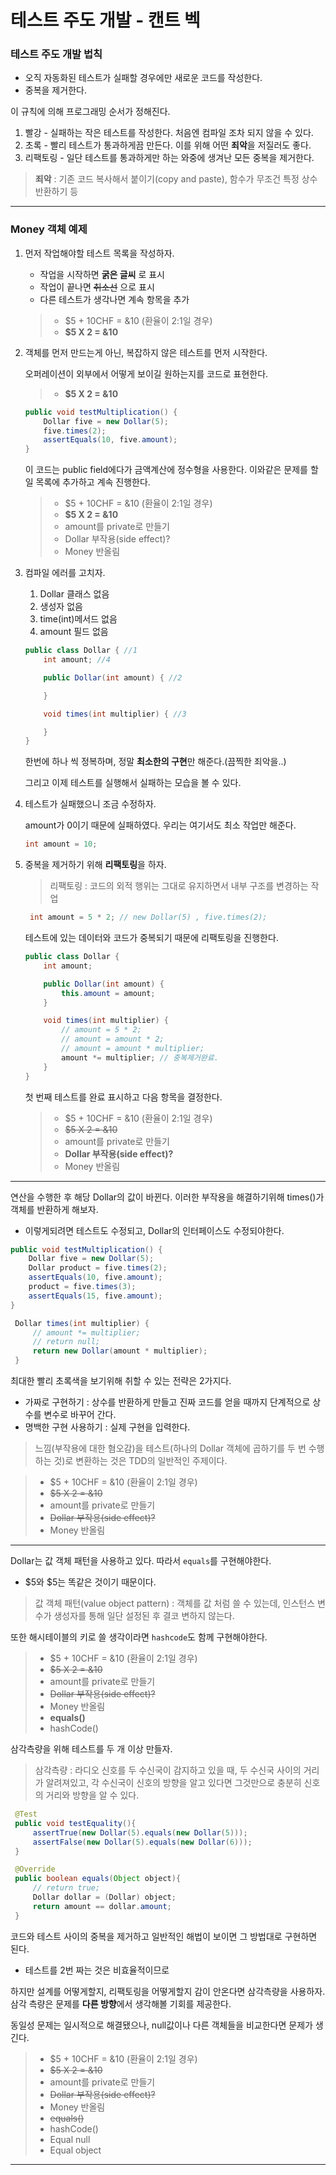 # 테스트 주도 개발 - 캔트 벡

### 테스트 주도 개발 법칙
- 오직 자동화된 테스트가 실패할 경우에만 새로운 코드를 작성한다.
- 중복을 제거한다.

이 규칙에 의해 프로그래밍 순서가 정해진다.
1. 빨강 - 실패하는 작은 테스트를 작성한다. 처음엔 컴파일 조차 되지 않을 수 있다.
2. 초록 - 빨리 테스트가 통과하게끔 만든다. 이를 위해 어떤 **죄악**을 저질러도 좋다.
3. 리팩토링 - 일단 테스트를 통과하게만 하는 와중에 생겨난 모든 중복을 제거한다.
> **죄악** : 기존 코드 복사해서 붙이기(copy and paste), 함수가 무조건 특정 상수 반환하기 등
<hr/>

### Money 객체 예제
1. 먼저 작업해야할 테스트 목록을 작성하자.
    - 작업을 시작하면 **굵은 글씨** 로 표시
    - 작업이 끝나면 ~~취소선~~ 으로 표시
    - 다른 테스트가 생각나면 계속 항목을 추가
    
    > * $5 + 10CHF = &10 (환율이 2:1일 경우)
    > * **$5 X 2 = &10**
    
2. 객체를 먼저 만드는게 아닌, 복잡하지 않은 테스트를 먼저 시작한다.
   
   오퍼레이션이 외부에서 어떻게 보이길 원하는지를 코드로 표현한다.
   > * **$5 X 2 = &10**
   ```java
   public void testMultiplication() {
       Dollar five = new Dollar(5);
       five.times(2);
       assertEquals(10, five.amount);
   }
   ```
   
   이 코드는 public field에다가 금액계산에 정수형을 사용한다. 이와같은 문제를 할일 목록에 추가하고 계속 진행한다.
   > * $5 + 10CHF = &10 (환율이 2:1일 경우)
   > * **$5 X 2 = &10**
   > * amount를 private로 만들기
   > * Dollar 부작용(side effect)?
   > * Money 반올림
   
3. 컴파일 에러를 고치자.
     1. Dollar 클래스 없음
     2. 생성자 없음
     3. time(int)메서드 없음
     4. amount 필드 없음
    ```java
    public class Dollar { //1
        int amount; //4

        public Dollar(int amount) { //2
    
        }

        void times(int multiplier) { //3
    
        }
    }
    ```
   한번에 하나 씩 정복하며, 정말 **최소한의 구현**만 해준다.(끔찍한 죄악을..)
   
   그리고 이제 테스트를 실행해서 실패하는 모습을 볼 수 있다.
   

4. 테스트가 실패했으니 조금 수정하자.
   
   amount가 0이기 때문에 실패하였다. 우리는 여기서도 최소 작업만 해준다.
    ```java
    int amount = 10;
    ```

5. 중복을 제거하기 위해 **리팩토링**을 하자.
    > 리팩토링 : 코드의 외적 행위는 그대로 유지하면서 내부 구조를 변경하는 작업
   ```java
    int amount = 5 * 2; // new Dollar(5) , five.times(2);
    ```
   테스트에 있는 데이터와 코드가 중복되기 때문에 리팩토링을 진행한다.
    ```java
    public class Dollar {
        int amount;

        public Dollar(int amount) {
            this.amount = amount;
        }

        void times(int multiplier) {
            // amount = 5 * 2;
            // amount = amount * 2;
            // amount = amount * multiplier;
            amount *= multiplier; // 중복제거완료.
        }
    }
    ```
   첫 번째 테스트를 완료 표시하고 다음 항목을 결정한다.
   > * $5 + 10CHF = &10 (환율이 2:1일 경우)
   > * ~~$5 X 2 = &10~~
   > * amount를 private로 만들기
   > * **Dollar 부작용(side effect)?**
   > * Money 반올림
<hr/>

연산을 수행한 후 해당 Dollar의 값이 바뀐다. 이러한 부작용을 해결하기위해 times()가 객체를 반환하게 해보자.
- 이렇게되려면 테스트도 수정되고, Dollar의 인터페이스도 수정되야한다.
```java
public void testMultiplication() {
    Dollar five = new Dollar(5);
    Dollar product = five.times(2);
    assertEquals(10, five.amount);
    product = five.times(3);
    assertEquals(15, five.amount);
}
```
```java
 Dollar times(int multiplier) {
     // amount *= multiplier;
     // return null;
     return new Dollar(amount * multiplier);
 }
```
최대한 빨리 초록색을 보기위해 취할 수 있는 전략은 2가지다.
- 가짜로 구현하기 : 상수를 반환하게 만들고 진짜 코드를 얻을 때까지 단계적으로 상수를 변수로 바꾸어 간다.
- 명백한 구현 사용하기 : 실제 구현을 입력한다.
> 느낌(부작용에 대한 혐오감)을 테스트(하나의 Dollar 객체에 곱하기를 두 번 수행하는 것)로 변환하는 것은 TDD의 일반적인 주제이다.

> * $5 + 10CHF = &10 (환율이 2:1일 경우)
> * ~~$5 X 2 = &10~~
> * amount를 private로 만들기
> * ~~Dollar 부작용(side effect)?~~
> * Money 반올림
<hr/>

Dollar는 값 객체 패턴을 사용하고 있다. 따라서 ```equals```를 구현해야한다.
- $5와 $5는 똑같은 것이기 때문이다.
> 값 객체 패턴(value object pattern) : 객체를 값 처럼 쓸 수 있는데, 인스턴스 변수가 생성자를 통해 일단 설정된 후 결코 변하지 않는다.

또한 해시테이블의 키로 쓸 생각이라면 ```hashcode```도 함께 구현해야한다.
> * $5 + 10CHF = &10 (환율이 2:1일 경우)
> * ~~$5 X 2 = &10~~
> * amount를 private로 만들기
> * ~~Dollar 부작용(side effect)?~~
> * Money 반올림
> * **equals()**
> * hashCode()

삼각측량을 위해 테스트를 두 개 이상 만들자.
> 삼각측량 : 라디오 신호를 두 수신국이 감지하고 있을 때, 두 수신국 사이의 거리가 알려져있고, 각 수신국이 신호의 방향을 알고 있다면 그것만으로 충분히 신호의 거리와 방향을 알 수 있다.

```java
 @Test
 public void testEquality(){
     assertTrue(new Dollar(5).equals(new Dollar(5)));
     assertFalse(new Dollar(5).equals(new Dollar(6)));
 }
```
```java
 @Override
 public boolean equals(Object object){
     // return true;
     Dollar dollar = (Dollar) object;
     return amount == dollar.amount;
 }
```
코드와 테스트 사이의 중복을 제거하고 일반적인 해법이 보이면 그 방법대로 구현하면 된다.
- 테스트를 2번 짜는 것은 비효율적이므로

하지만 설계를 어떻게할지, 리팩토링을 어떻게할지 감이 안온다면 삼각측량을 사용하자.
삼각 측량은 문제를 **다른 방향**에서 생각해볼 기회를 제공한다.

동일성 문제는 일시적으로 해결됐으나, null값이나 다른 객체들을 비교한다면 문제가 생긴다.
> * $5 + 10CHF = &10 (환율이 2:1일 경우)
> * ~~$5 X 2 = &10~~
> * amount를 private로 만들기
> * ~~Dollar 부작용(side effect)?~~
> * Money 반올림
> * ~~equals()~~
> * hashCode()
> * Equal null
> * Equal object
<hr/>

    
    
   
   
   
   
